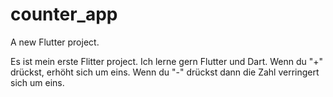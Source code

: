 # counter_app

A new Flutter project.

Es ist mein erste Flitter project. Ich lerne gern Flutter und Dart.
Wenn du "+" drückst, erhöht sich um eins. Wenn du "-" drückst dann die Zahl verringert sich um eins. 



